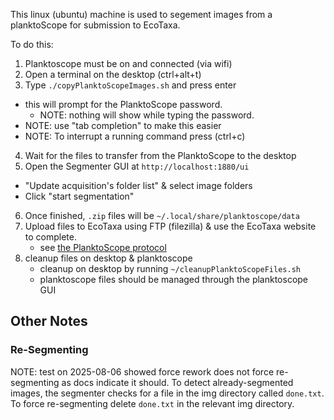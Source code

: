 This linux (ubuntu) machine is used to segement images from a planktoScope for submission to EcoTaxa.

To do this:

1. Planktoscope must be on and connected (via wifi)
2. Open a terminal on the desktop (ctrl+alt+t)
3. Type `./copyPlanktoScopeImages.sh` and press enter
  * this will prompt for the PlanktoScope password. 
    * NOTE: nothing will show while typing the password.
  * NOTE: use "tab completion" to make this easier
  * NOTE: To interrupt a running command press (ctrl+c)
4. Wait for the files to transfer from the PlanktoScope to the desktop
5. Open the Segmenter GUI at `http://localhost:1880/ui`
  * "Update acquisition's folder list" & select image folders
  * Click "start segmentation"
6. Once finished, `.zip` files will be `~/.local/share/planktoscope/data`
7. Upload files to EcoTaxa using FTP (filezilla) & use the EcoTaxa website to complete.
   * see [the PlanktoScope protocol](https://www.protocols.io/view/planktoscope-protocol-for-plankton-imaging-bp2l6bq3zgqe/v4) 
8. cleanup files on desktop & planktoscope
   * cleanup on desktop by running `~/cleanupPlanktoScopeFiles.sh`
   * planktoscope files should be managed through the planktoscope GUI



## Other Notes
### Re-Segmenting
NOTE: test on 2025-08-06 showed force rework does not force re-segmenting as docs indicate it should.
To detect already-segmented images, the segmenter checks for a file in the img directory called `done.txt`.
To force re-segmenting delete `done.txt` in the relevant img directory.
